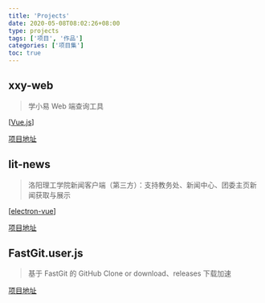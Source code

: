 ```yaml
---
title: 'Projects'
date: 2020-05-08T08:02:26+08:00
type: projects
tags: ['项目', '作品']
categories: ['项目集']
toc: true
---
```


## xxy-web

> 学小易 Web 端查询工具

[[Vue.js](https://vuejs.org/)]

[项目地址](https://github.com/vhxubo/xxy-web)

## lit-news

> 洛阳理工学院新闻客户端（第三方）：支持教务处、新闻中心、团委主页新闻获取与展示

[[electron-vue](https://github.com/SimulatedGREG/electron-vue)]

[项目地址](https://github.com/vhxubo/lit-news)

## FastGit.user.js

> 基于 FastGit 的 GitHub Clone or download、releases 下载加速

[项目地址](https://gist.github.com/vhxubo/d67fbd5bb3b7308b2e3690ca58e12c12)
